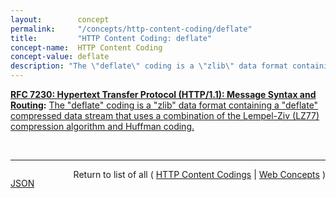 ```yaml
---
layout:        concept
permalink:     "/concepts/http-content-coding/deflate"
title:         "HTTP Content Coding: deflate"
concept-name:  HTTP Content Coding
concept-value: deflate
description: "The \"deflate\" coding is a \"zlib\" data format containing a \"deflate\" compressed data stream that uses a combination of the Lempel-Ziv (LZ77) compression algorithm and Huffman coding."
---
```


**[RFC 7230: Hypertext Transfer Protocol (HTTP/1.1): Message Syntax and Routing](/specs/IETF/RFC/7230 "The Hypertext Transfer Protocol (HTTP) is an application-level protocol for distributed, collaborative, hypertext information systems. HTTP has been in use by the World Wide Web global information initiative since 1990. This document provides an overview of HTTP architecture and its associated terminology, defines the &#34;http&#34; and &#34;https&#34; Uniform Resource Identifier (URI) schemes, defines the HTTP/1.1 message syntax and parsing requirements, and describes general security concerns for implementations."):** [The "deflate" coding is a "zlib" data format containing a "deflate" compressed data stream that uses a combination of the Lempel-Ziv (LZ77) compression algorithm and Huffman coding.](http://tools.ietf.org/html/rfc7230#section-4.2.2 "Read documentation for HTTP Content Coding &#34;deflate&#34;")

<br/>
<hr/>

<p style="float : left"><a href="./deflate.json" title="JSON representing this particular Web Concept value">JSON</a></p>
<p style="text-align: right">Return to list of all ( <a href="../http-content-codings">HTTP Content Codings</a> | <a href="../">Web Concepts</a> )</p>
